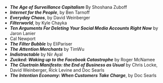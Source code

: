 - **_The Age of Surveillance Capitalism_** By Shoshana Zuboff
- **_Internet for the People_**, by Ben Tarnoff
- **_Everyday Chaos_**, by David Weinberger
- **_Filterworld_**, by Kyle Chayka
- **_Ten Arguments For Deleting Your Social Media Accounts Right Now_** by Jaron Lanier
- Cal Newport
- **_The Filter Bubble_** by EliPariser
- **_The Attention Merchants_** by TimWu
- **_Indistractable_** by Nir Ayal 
- **_Zucked: Waking up to the Facebook Catastrophe_** by Roger McNamee
- **_The Cluetrain Manifesto: the End of Business as Usual_** by Chris Locke, David Weinberger, Rick Levine and Doc Searls
- **_The Intention Economy: When Customers Take Charge_**, by Doc Searls

  
